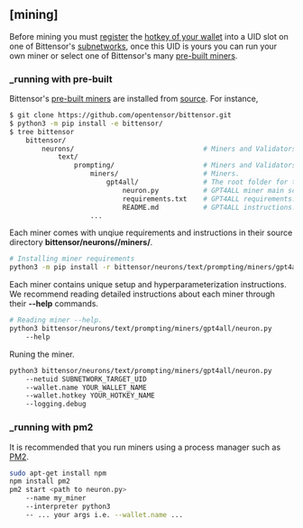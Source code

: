 
## [mining]

Before mining you must [register](subnetworks/registration) the [hotkey of your wallet](getting-started/wallets) into a UID slot on one of Bittensor's [subnetworks](subnetworks/subnetworks), once this UID is yours you can run your own miner or select one of Bittensor's many [pre-built miners](https://github.com/opentensor/bittensor/tree/text_prompting/neurons/text/prompting/miners).


### _running with pre-built

Bittensor's [pre-built miners](https://github.com/opentensor/bittensor/tree/text_prompting/neurons/text/prompting/miners) are installed from [source](https://github.com/opentensor/bittensor.git). For instance,
```bash dark title=bittensor/neurons/text/prompting/miners/gpt4all link=https://github.com/opentensor/bittensor/tree/text_prompting/neurons/text/prompting/miners/gpt4all
$ git clone https://github.com/opentensor/bittensor.git
$ python3 -m pip install -e bittensor/
$ tree bittensor
    bittensor/
        neurons/                                # Miners and Validators across all subnetworks.
            text/
                prompting/                      # Miners and Validators for the text prompting subnetwork.
                    miners/                     # Miners.
                        gpt4all/                # The root folder for the GPT4ALL miner.
                            neuron.py           # GPT4ALL miner main script.
                            requirements.txt    # GPT4ALL requirements.
                            README.md           # GPT4ALL instructions.
                    ...
```
Each miner comes with unqiue requirements and instructions in their source directory **bittensor/neurons/<subnetwork>/miners/<miner name>**.
```bash dark
# Installing miner requirements
python3 -m pip install -r bittensor/neurons/text/prompting/miners/gpt4all/requirements.txt
```
Each miner contains unique setup and hyperparameterization instructions. We recommend reading detailed instructions about each miner through their **--help** commands.
```bash dark
# Reading miner --help.
python3 bittensor/neurons/text/prompting/miners/gpt4all/neuron.py
    --help
```
Runing the miner.
```bash dark
python3 bittensor/neurons/text/prompting/miners/gpt4all/neuron.py
    --netuid SUBNETWORK_TARGET_UID
    --wallet.name YOUR_WALLET_NAME
    --wallet.hotkey YOUR_HOTKEY_NAME
    --logging.debug
```

### _running with pm2


It is recommended that you run miners using a process manager such as [PM2](https://pm2.io/).
```bash dark
sudo apt-get install npm
npm install pm2
pm2 start <path to neuron.py>
    --name my_miner
    --interpreter python3
    -- ... your args i.e. --wallet.name ...
```
